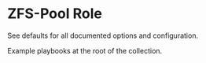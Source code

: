 # ZFS-Pool Role

See defaults for all documented options and configuration.

Example playbooks at the root of the collection.
